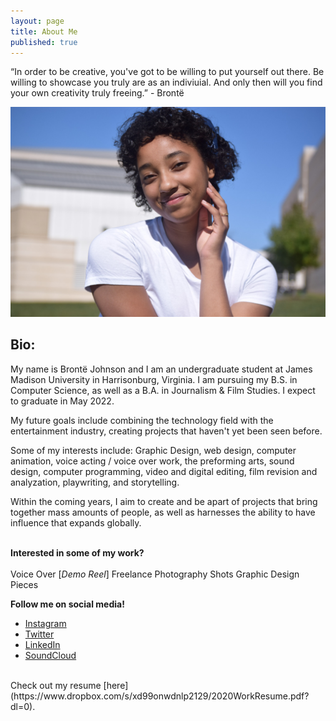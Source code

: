 ```yaml
---
layout: page
title: About Me
published: true
---
```

<head> 

</head>

<p class="message">
  “In order to be creative, you've got to be willing to put yourself out there. Be willing to showcase you truly are as an indiviuial. And only then will you find your own creativity truly freeing.” - Brontë
 </p>

<img src="/AboutMe.jpg" alt="An image of the website author." />

## Bio: 

My name is Brontë Johnson and I am an undergraduate student at James Madison University in Harrisonburg, Virginia. I am pursuing my B.S. in Computer Science, as well as a B.A. in Journalism & Film Studies. I expect to graduate in May 2022.

My future goals include combining the technology field with the entertainment industry, creating projects that haven't yet been seen before. 

Some of my interests include: Graphic Design, web design, computer animation, voice acting / voice over work, the preforming arts, sound design, computer programming, video and digital editing, film revision and analyzation, playwriting, and storytelling.

Within the coming years, I aim to create and be apart of projects that bring together mass amounts of people, as well as harnesses the ability to have influence that expands globally.
<br>
<br>

**Interested in some of my work?**
<br>
<br>
Voice Over [_Demo Reel_]
Freelance Photography Shots
Graphic Design Pieces
<br>

**Follow me on social media!**
* [Instagram](https://www.instagram.com/brontejohnson/)
* [Twitter](https://twitter.com/brontejohnson1) 
* [LinkedIn](https://www.linkedin.com/in/brontejohnson)
* [SoundCloud](https://soundcloud.com/brontej)
<br>
Check out my resume [here](https://www.dropbox.com/s/xd99onwdnlp2129/2020WorkResume.pdf?dl=0).
